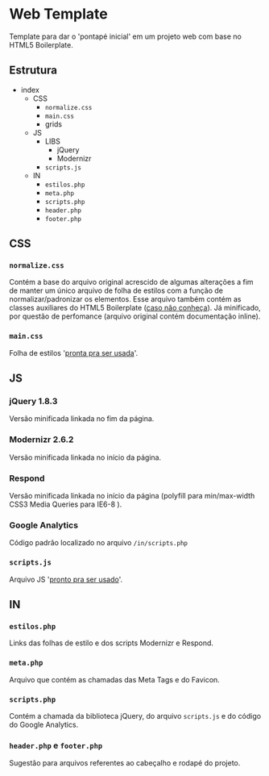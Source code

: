 # Web Template

Template para dar o 'pontapé inicial' em um projeto web com base no HTML5 Boilerplate.

## Estrutura

* index
	* CSS
		* `normalize.css`
		* `main.css`
		* grids
	* JS
		* LIBS
			* jQuery
			* Modernizr
		* `scripts.js`
	* IN
		* `estilos.php`
		* `meta.php`
		* `scripts.php`
		* `header.php`
		* `footer.php`

## CSS

### `normalize.css`

Contém a base do arquivo original acrescido de algumas alterações a fim de manter um único arquivo de folha de estilos com a função de normalizar/padronizar os elementos. Esse arquivo também contém as classes auxiliares do HTML5 Boilerplate ([caso não conheça](https://github.com/h5bp/html5-boilerplate/blob/master/doc/css.md#common-helpers)). Já minificado, por questão de perfomance (arquivo original contém documentação inline).

### `main.css`

Folha de estilos '[pronta pra ser usada](http://img9.imageshack.us/img9/9097/coronell.jpg)'.

## JS

### jQuery 1.8.3

Versão minificada linkada no fim da página.

### Modernizr 2.6.2

Versão minificada linkada no início da página.

### Respond

Versão minificada linkada no início da página (polyfill para min/max-width CSS3 Media Queries para IE6-8 ).

### Google Analytics

Código padrão localizado no arquivo `/in/scripts.php`

### `scripts.js`

Arquivo JS '[pronto pra ser usado](http://img855.imageshack.us/img855/2449/coronel2.jpg)'.

## IN

### `estilos.php`

Links das folhas de estilo e dos scripts Modernizr e Respond.

### `meta.php`

Arquivo que contém as chamadas das Meta Tags e do Favicon.

### `scripts.php`

Contém a chamada da biblioteca jQuery, do arquivo `scripts.js` e do código do Google Analytics.

### `header.php` e `footer.php`

Sugestão para arquivos referentes ao cabeçalho e rodapé do projeto.

